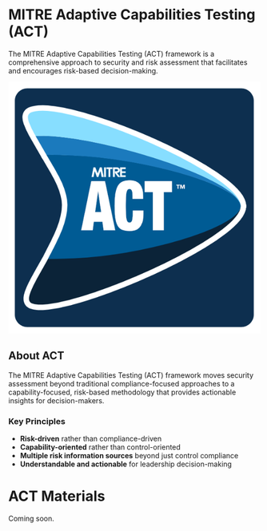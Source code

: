 # MITRE Adaptive Capabilities Testing (ACT)

The MITRE Adaptive Capabilities Testing (ACT) framework is a comprehensive approach to security and risk assessment that facilitates and encourages risk-based decision-making.

![MITRE ACT](./public/images/MITRE-ACT-Arrow-Square-600.png)

## About ACT

The MITRE Adaptive Capabilities Testing (ACT) framework moves security assessment beyond traditional compliance-focused approaches to a capability-focused, risk-based methodology that provides actionable insights for decision-makers.

### Key Principles

- **Risk-driven** rather than compliance-driven
- **Capability-oriented** rather than control-oriented
- **Multiple risk information sources** beyond just control compliance
- **Understandable and actionable** for leadership decision-making

# ACT Materials

Coming soon.

